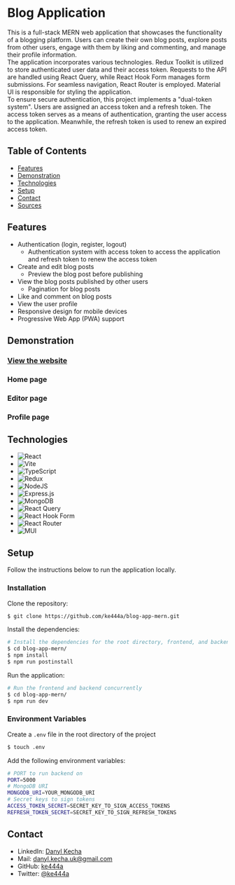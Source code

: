 # Blog Application
This is a full-stack MERN web application that showcases the functionality of a blogging platform. Users can create their own blog posts, explore posts from other users, engage with them by liking and commenting, and manage their profile information.
</br>
The application incorporates various technologies. Redux Toolkit is utilized to store authenticated user data and their access token. Requests to the API are handled using React Query, while React Hook Form manages form submissions. For seamless navigation, React Router is employed. Material UI is responsible for styling the application.
</br>
To ensure secure authentication, this project implements a "dual-token system". Users are assigned an access token and a refresh token. The access token serves as a means of authentication, granting the user access to the application. Meanwhile, the refresh token is used to renew an expired access token.
</br>

## Table of Contents
- [Features](#features)
- [Demonstration](#demonstration)
- [Technologies](#technologies)
- [Setup](#setup)
- [Contact](#contact)
- [Sources](#sources)

## Features
- Authentication (login, register, logout)
    - Authentication system with access token to access the application and refresh token to renew the access token
- Create and edit blog posts
    - Preview the blog post before publishing
- View the blog posts published by other users
    - Pagination for blog posts
- Like and comment on blog posts
- View the user profile
- Responsive design for mobile devices
- Progressive Web App (PWA) support

## Demonstration
### [View the website](https://the-blog-app-zp54.onrender.com)

### Home page
### Editor page
### Profile page

## Technologies
* ![React](https://img.shields.io/badge/react-%2320232a.svg?style=for-the-badge&logo=react&logoColor=%2361DAFB)
* ![Vite](https://img.shields.io/badge/vite-%23646CFF.svg?style=for-the-badge&logo=vite&logoColor=white)
* ![TypeScript](https://img.shields.io/badge/typescript-%23007ACC.svg?style=for-the-badge&logo=typescript&logoColor=white)
* ![Redux](https://img.shields.io/badge/redux-%23593d88.svg?style=for-the-badge&logo=redux&logoColor=white)
* ![NodeJS](https://img.shields.io/badge/node.js-6DA55F?style=for-the-badge&logo=node.js&logoColor=white)
* ![Express.js](https://img.shields.io/badge/express.js-%23404d59.svg?style=for-the-badge&logo=express&logoColor=%2361DAFB)
* ![MongoDB](https://img.shields.io/badge/MongoDB-%234ea94b.svg?style=for-the-badge&logo=mongodb&logoColor=white)
* ![React Query](https://img.shields.io/badge/-React%20Query-FF4154?style=for-the-badge&logo=react%20query&logoColor=white)
* ![React Hook Form](https://img.shields.io/badge/React_Hook_Form-0088CC?style=for-the-badge&logo=react-hook-form&logoColor=white)
* ![React Router](https://img.shields.io/badge/React_Router-CA4245?style=for-the-badge&logo=react-router&logoColor=white)
* ![MUI](https://img.shields.io/badge/MUI-%230081CB.svg?style=for-the-badge&logo=mui&logoColor=white)

## Setup
Follow the instructions below to run the application locally.

### Installation
Clone the repository:
```bash
$ git clone https://github.com/ke444a/blog-app-mern.git
```
Install the dependencies:
```bash
# Install the dependencies for the root directory, frontend, and backend
$ cd blog-app-mern/
$ npm install
$ npm run postinstall
```

Run the application:
```bash
# Run the frontend and backend concurrently
$ cd blog-app-mern/
$ npm run dev
```

### Environment Variables
Create a `.env` file in the root directory of the project 
```bash
$ touch .env
```
Add the following environment variables:
```bash
# PORT to run backend on
PORT=5000
# MongoDB URI
MONGODB_URI=YOUR_MONGODB_URI
# Secret keys to sign tokens
ACCESS_TOKEN_SECRET=SECRET_KEY_TO_SIGN_ACCESS_TOKENS
REFRESH_TOKEN_SECRET=SECRET_KEY_TO_SIGN_REFRESH_TOKENS
```

## Contact
- LinkedIn: [Danyl Kecha](https://www.linkedin.com/in/danylkecha/)
- Mail: danyl.kecha.uk@gmail.com
- GitHub: [ke444a](https://github.com/ke444a)
- Twitter: [@ke444a](https://twitter.com/ke444a)